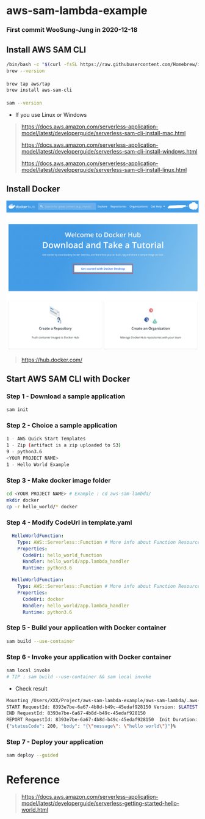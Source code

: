 # aws-sam-lambda-example

### First commit WooSung-Jung  in 2020-12-18

## Install AWS SAM CLI

```bash
/bin/bash -c "$(curl -fsSL https://raw.githubusercontent.com/Homebrew/install/master/install.sh)"
brew --version

brew tap aws/tap
brew install aws-sam-cli

sam --version
```

- If you use Linux or Windows

> https://docs.aws.amazon.com/serverless-application-model/latest/developerguide/serverless-sam-cli-install-mac.html
> 
> https://docs.aws.amazon.com/serverless-application-model/latest/developerguide/serverless-sam-cli-install-windows.html
> 
> https://docs.aws.amazon.com/serverless-application-model/latest/developerguide/serverless-sam-cli-install-linux.html

## Install Docker

![image1.jpg](./images/images1.png)

>https://hub.docker.com/ 

## Start AWS SAM CLI with Docker

### Step 1 - Download a sample application
```bash
sam init
```

### Step 2 - Choice  a sample application
```bash
1 - AWS Quick Start Templates
1 - Zip (artifact is a zip uploaded to S3)
9 - python3.6
<YOUR PROJECT NAME>
1 - Hello World Example
```

### Step 3 - Make docker image folder
```bash
cd <YOUR PROJECT NAME> # Example : cd aws-sam-lambda/
mkdir docker
cp -r hello_world/* docker
```

### Step 4 - Modify CodeUrl in template.yaml
```yaml
  HelloWorldFunction:
    Type: AWS::Serverless::Function # More info about Function Resource: https://github.com/awslabs/serverless-application-model/blob/master/versions/2016-10-31.md#awsserverlessfunction
    Properties:
      CodeUri: hello_world_function
      Handler: hello_world/app.lambda_handler
      Runtime: python3.6
```

```yaml
  HelloWorldFunction:
    Type: AWS::Serverless::Function # More info about Function Resource: https://github.com/awslabs/serverless-application-model/blob/master/versions/2016-10-31.md#awsserverlessfunction
    Properties:
      CodeUri: docker
      Handler: hello_world/app.lambda_handler
      Runtime: python3.6
```

### Step 5 - Build your application with Docker container
```bash
sam build --use-container
```
### Step 6 - Invoke your application with Docker container
```bash
sam local invoke
# TIP : sam build --use-container && sam local invoke
```

- Check result

```bash
Mounting /Users/XXX/Project/aws-sam-lambda-example/aws-sam-lambda/.aws-sam/build/HelloWorldFunction as /var/task:ro,delegated inside runtime container
START RequestId: 8393e7be-6a67-4b8d-b49c-45edaf928150 Version: $LATEST
END RequestId: 8393e7be-6a67-4b8d-b49c-45edaf928150
REPORT RequestId: 8393e7be-6a67-4b8d-b49c-45edaf928150  Init Duration: 0.31 ms  Duration: 119.65 ms       Billed Duration: 200 ms Memory Size: 128 MB     Max Memory Used: 128 MB
{"statusCode": 200, "body": "{\"message\": \"hello world\"}"}%     
```

### Step 7 - Deploy your application
```bash
sam deploy --guided
```

# Reference
> https://docs.aws.amazon.com/serverless-application-model/latest/developerguide/serverless-getting-started-hello-world.html